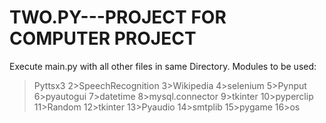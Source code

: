 # TWO.PY---PROJECT FOR COMPUTER PROJECT

Execute main.py with all other files in same Directory.
Modules to be used:
> Pyttsx3
          2>SpeechRecognition
          3>Wikipedia
          4>selenium
          5>Pynput
          6>pyautogui
          7>datetime
          8>mysql.connector
          9>tkinter
          10>pyperclip
          11>Random
          12>tkinter
          13>Pyaudio
          14>smtplib
          15>pygame
          16>os
